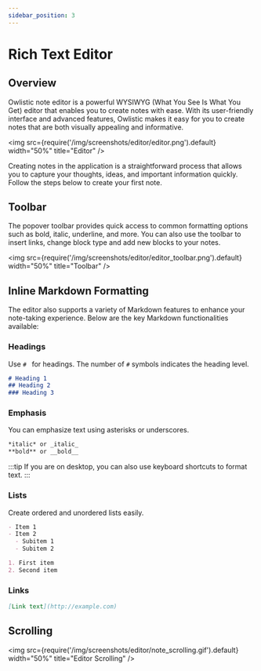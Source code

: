 ```yaml
---
sidebar_position: 3
---
```


# Rich Text Editor

## Overview

Owlistic note editor is a powerful WYSIWYG (What You See Is What You Get) editor that enables you to create notes with ease. With its user-friendly interface and advanced features, Owlistic makes it easy for you to create notes that are both visually appealing and informative.

<img src={require('/img/screenshots/editor/editor.png').default} width="50%" title="Editor" />

Creating notes in the application is a straightforward process that allows you to capture your thoughts, ideas, and important information quickly. Follow the steps below to create your first note.

## Toolbar

The popover toolbar provides quick access to common formatting options such as bold, italic, underline, and more. You can also use the toolbar to insert links, change block type and add new blocks to your notes.

<img src={require('/img/screenshots/editor/editor_toolbar.png').default} width="50%" title="Toolbar" />

## Inline Markdown Formatting

The editor also supports a variety of Markdown features to enhance your note-taking experience. Below are the key Markdown functionalities available:

### Headings

Use `# ` for headings. The number of `#` symbols indicates the heading level.

```markdown
# Heading 1
## Heading 2
### Heading 3
```

### Emphasis

You can emphasize text using asterisks or underscores.

```markdown
*italic* or _italic_
**bold** or __bold__
```

:::tip
If you are on desktop, you can also use keyboard shortcuts to format text.
:::

### Lists

Create ordered and unordered lists easily.

```markdown
- Item 1
- Item 2
  - Subitem 1
  - Subitem 2

1. First item
2. Second item
```

### Links

```markdown
[Link text](http://example.com)
```

## Scrolling

<img src={require('/img/screenshots/editor/note_scrolling.gif').default} width="50%" title="Editor Scrolling" />
